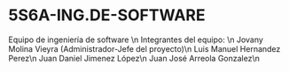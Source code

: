 # 5S6A-ING.DE-SOFTWARE
Equipo de ingeniería de software \n
Integrantes del equipo: \n
Jovany Molina Vieyra (Administrador-Jefe del proyecto)\n
Luis Manuel Hernandez Perez\n
Juan Daniel Jimenez López\n
Juan José Arreola Gonzalez\n
